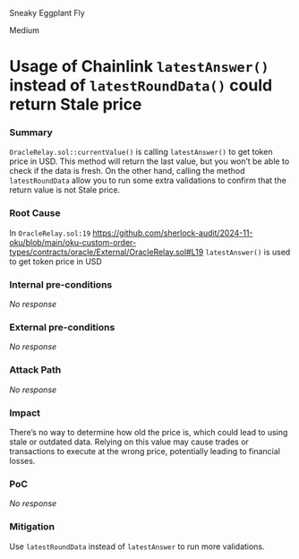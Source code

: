 Sneaky Eggplant Fly

Medium

# Usage of Chainlink `latestAnswer()` instead of `latestRoundData()` could return Stale price

### Summary

`OracleRelay.sol::currentValue()` is calling `latestAnswer()` to get token price in USD. This method will return the last value, but you won’t be able to check if the data is fresh. On the other hand, calling the method `latestRoundData` allow you to run some extra validations to confirm that the return value is not Stale price.

### Root Cause

In `OracleRelay.sol:19` https://github.com/sherlock-audit/2024-11-oku/blob/main/oku-custom-order-types/contracts/oracle/External/OracleRelay.sol#L19 `latestAnswer()` is used to get token price in USD

### Internal pre-conditions

_No response_

### External pre-conditions

_No response_

### Attack Path

_No response_

### Impact

There’s no way to determine how old the price is, which could lead to using stale or outdated data. Relying on this value may cause trades or transactions to execute at the wrong price, potentially leading to financial losses.

### PoC

_No response_

### Mitigation

Use `latestRoundData` instead of `latestAnswer` to run more validations.